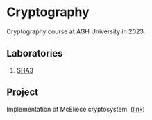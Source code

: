 # Cryptography

Cryptography course at AGH University in 2023.

## Laboratories

1. [SHA3](labs/Kryptografia_1.ipynb)

## Project

Implementation of McEliece cryptosystem. ([link](classic-mceliece))
